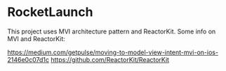 # RocketLaunch

This project uses MVI architecture pattern and ReactorKit.
Some info on MVI and ReactorKit:

https://medium.com/getpulse/moving-to-model-view-intent-mvi-on-ios-2146e0c07d1c
https://github.com/ReactorKit/ReactorKit
